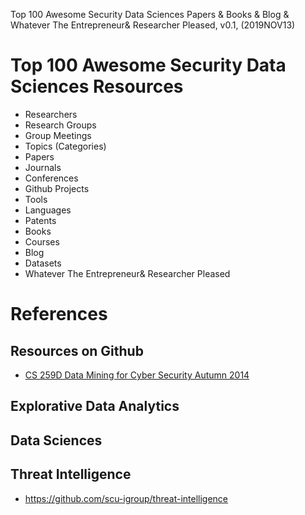 Top 100 Awesome Security Data Sciences Papers & Books & Blog & Whatever The Entrepreneur& Researcher Pleased, v0.1, 
(2019NOV13)

# Top 100 Awesome Security Data Sciences Resources
+ Researchers
+ Research Groups
+ Group Meetings
+ Topics (Categories)
+ Papers
+ Journals
+ Conferences
+ Github Projects
+ Tools
+ Languages
+ Patents
+ Books
+ Courses
+ Blog
+ Datasets
+ Whatever The Entrepreneur& Researcher Pleased


# References 


## Resources on Github
+ [CS 259D Data Mining for Cyber Security Autumn 2014](http://web.stanford.edu/class/cs259d/?spm=a313e.7916648.0.0.344d6727svOoP7)

## Explorative Data Analytics

## Data Sciences

## Threat Intelligence    
+ https://github.com/scu-igroup/threat-intelligence
